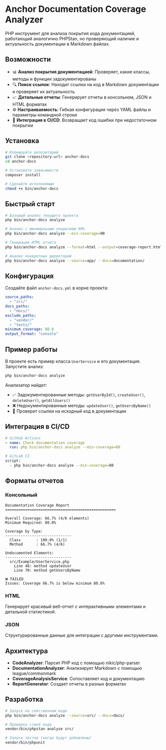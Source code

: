 # Anchor Documentation Coverage Analyzer

PHP инструмент для анализа покрытия кода документацией, работающий аналогично PHPStan, но проверяющий наличие и актуальность документации в Markdown файлах.

## Возможности

- 📊 **Анализ покрытия документацией**: Проверяет, какие классы, методы и функции задокументированы
- 🔍 **Поиск ссылок**: Находит ссылки на код в Markdown документации и проверяет их актуальность
- 📈 **Детальные отчеты**: Генерирует отчеты в консольном, JSON и HTML форматах
- ⚙️ **Настраиваемость**: Гибкая конфигурация через YAML файлы и параметры командной строки
- 🎯 **Интеграция в CI/CD**: Возвращает код ошибки при недостаточном покрытии

## Установка

```bash
# Клонируйте репозиторий
git clone <repository-url> anchor-docs
cd anchor-docs

# Установите зависимости
composer install

# Сделайте исполняемым
chmod +x bin/anchor-docs
```

## Быстрый старт

```bash
# Базовый анализ текущего проекта
php bin/anchor-docs analyze

# Анализ с минимальным покрытием 90%
php bin/anchor-docs analyze --min-coverage=90

# Генерация HTML отчета
php bin/anchor-docs analyze --format=html --output=coverage-report.html

# Анализ конкретных директорий
php bin/anchor-docs analyze --source=app/ --docs=documentation/
```

## Конфигурация

Создайте файл `anchor-docs.yml` в корне проекта:

```yaml
source_paths:
  - "src/"
docs_paths:
  - "docs/"
exclude_paths:
  - "vendor/"
  - "tests/"
minimum_coverage: 80.0
output_format: "console"
```

## Пример работы

В проекте есть пример класса `UserService` и его документация. Запустите анализ:

```bash
php bin/anchor-docs analyze
```

Анализатор найдет:
- ✅ Задокументированные методы: `getUserById()`, `createUser()`, `deleteUser()`, `getAllUsers()`
- ❌ Недокументированные методы: `updateUser()`, `getUsersByName()`
- 🔗 Проверит ссылки на исходный код в документации

## Интеграция в CI/CD

```yaml
# GitHub Actions
- name: Check documentation coverage
  run: php bin/anchor-docs analyze --min-coverage=80
```

```bash
# GitLab CI
script:
  - php bin/anchor-docs analyze --min-coverage=80
```

## Форматы отчетов

### Консольный
```
Documentation Coverage Report
==================================================

Overall Coverage: 66.7% (4/6 elements)
Minimum Required: 80.0%

Coverage by Type:
------------------------------
  Class       : 100.0% (1/1)
  Method      : 66.7% (4/6)

Undocumented Elements:
------------------------------
  src/Example/UserService.php
    Line 48: method updateUser
    Line 70: method getUsersByName

❌ FAILED
Issues: Coverage 66.7% is below minimum 80.0%
```

### HTML
Генерирует красивый веб-отчет с интерактивными элементами и детальной статистикой.

### JSON
Структурированные данные для интеграции с другими инструментами.

## Архитектура

- **CodeAnalyzer**: Парсит PHP код с помощью nikic/php-parser
- **DocumentationAnalyzer**: Анализирует Markdown с помощью league/commonmark
- **CoverageAnalysisService**: Сопоставляет код и документацию
- **ReportGenerator**: Создает отчеты в разных форматах

## Разработка

```bash
# Запуск на собственном коде
php bin/anchor-docs analyze --source=src/ --docs=docs/

# Проверка стиля кода
vendor/bin/phpstan analyse src/

# Запуск тестов (когда будут добавлены)
vendor/bin/phpunit
```